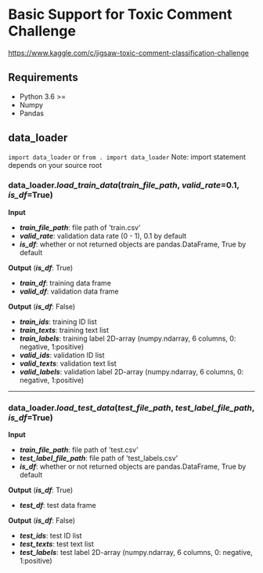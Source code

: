 # Basic Support for Toxic Comment Challenge
https://www.kaggle.com/c/jigsaw-toxic-comment-classification-challenge

## Requirements
- Python 3.6 >=
- Numpy
- Pandas

## data_loader
`import data_loader` or `from . import data_loader`
Note: import statement depends on your source root

### data_loader.***load_train_data***(*train_file_path*, *valid_rate*=0.1, *is_df*=True)
**Input**
- ***train_file_path***: file path of 'train.csv'
- ***valid_rate***: validation data rate (0 - 1), 0.1 by default
- ***is_df***: whether or not returned objects are pandas.DataFrame, True by default

**Output** (***is_df***: True)
- ***train_df***: training data frame
- ***valid_df***: validation data frame

**Output** (***is_df***: False)
- ***train_ids***: training ID list
- ***train_texts***: training text list
- ***train_labels***: training label 2D-array (numpy.ndarray, 6 columns, 0: negative, 1:positive)
- ***valid_ids***: validation ID list
- ***valid_texts***: validation text list
- ***valid_labels***: validation label 2D-array (numpy.ndarray, 6 columns, 0: negative, 1:positive)

---
### data_loader.***load_test_data***(*test_file_path*, *test_label_file_path*, *is_df*=True)
**Input**
- ***train_file_path***: file path of 'test.csv'
- ***test_label_file_path***: file path of 'test_labels.csv'
- ***is_df***: whether or not returned objects are pandas.DataFrame, True by default


**Output** (***is_df***: True)
- ***test_df***: test data frame

**Output** (***is_df***: False)
- ***test_ids***: test ID list
- ***test_texts***: test text list
- ***test_labels***: test label 2D-array (numpy.ndarray, 6 columns, 0: negative, 1:positive)